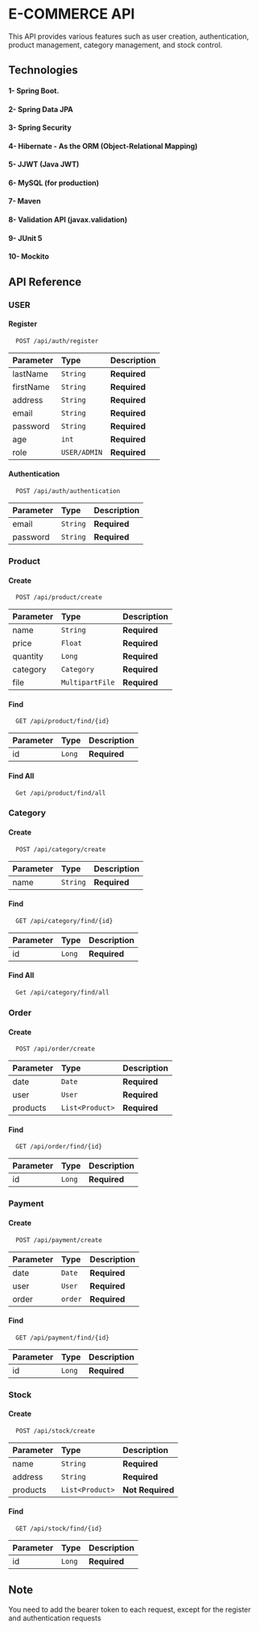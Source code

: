 
# E-COMMERCE API

This API provides various features such as user creation, authentication, product management, category management, and stock control.




## Technologies
#### 1- Spring Boot.
#### 2- Spring Data JPA
#### 3- Spring Security
#### 4- Hibernate - As the ORM (Object-Relational Mapping)
#### 5- JJWT (Java JWT)
#### 6- MySQL (for production)
#### 7- Maven
#### 8- Validation API (javax.validation)
#### 9- JUnit 5
#### 10- Mockito
## API Reference

### USER
#### Register

```http
  POST /api/auth/register
```

| Parameter | Type     | Description |
| :-------- | :------- | :-----------|
| lastName  | `String` | **Required**|
| firstName | `String` | **Required**|
| address   | `String` | **Required**|
| email     | `String` | **Required**|
| password  | `String` | **Required**|
| age       | `int`    | **Required**|
| role      | `USER/ADMIN`| **Required**|

#### Authentication

```http
  POST /api/auth/authentication
```

| Parameter | Type     | Description |
| :-------- | :------- | :-----------|
| email     | `String` | **Required**|
| password  | `String` | **Required**|

### Product
#### Create

```http
  POST /api/product/create
```

| Parameter | Type     | Description |
| :-------- | :------- | :-----------|
| name      | `String` | **Required**|
| price     | `Float`  | **Required**|
| quantity  | `Long`   | **Required**|
| category  | `Category`| **Required**|
| file      | `MultipartFile`| **Required**|

#### Find

```http
  GET /api/product/find/{id}
```

| Parameter | Type     | Description |
| :-------- | :------- | :-----------|
| id        | `Long`   | **Required**|

#### Find All

```http
  Get /api/product/find/all
```

### Category
#### Create

```http
  POST /api/category/create
```

| Parameter | Type     | Description |
| :-------- | :------- | :-----------|
| name      | `String` | **Required**|

#### Find

```http
  GET /api/category/find/{id}
```

| Parameter | Type     | Description |
| :-------- | :------- | :-----------|
| id        | `Long`   | **Required**|

#### Find All

```http
  Get /api/category/find/all
```

### Order
#### Create

```http
  POST /api/order/create
```

| Parameter | Type     | Description |
| :-------- | :------- | :-----------|
| date      | `Date`   | **Required**|
| user      | `User`   | **Required**|
| products  | `List<Product>`| **Required**|

#### Find

```http
  GET /api/order/find/{id}
```

| Parameter | Type     | Description |
| :-------- | :------- | :-----------|
| id        | `Long`   | **Required**|

### Payment
#### Create

```http
  POST /api/payment/create
```

| Parameter | Type     | Description |
| :-------- | :------- | :-----------|
| date      | `Date`   | **Required**|
| user      | `User`   | **Required**|
| order     | `order`  | **Required**|

#### Find

```http
  GET /api/payment/find/{id}
```

| Parameter | Type     | Description |
| :-------- | :------- | :-----------|
| id        | `Long`   | **Required**|

### Stock
#### Create

```http
  POST /api/stock/create
```

| Parameter | Type     | Description |
| :-------- | :------- | :-----------|
| name      | `String`   | **Required**|
| address   | `String`   | **Required**|
| products  | `List<Product>`| **Not Required**|

#### Find

```http
  GET /api/stock/find/{id}
```

| Parameter | Type     | Description |
| :-------- | :------- | :-----------|
| id        | `Long`   | **Required**|

## Note
You need to add the bearer token to each request, except for the register and authentication requests
